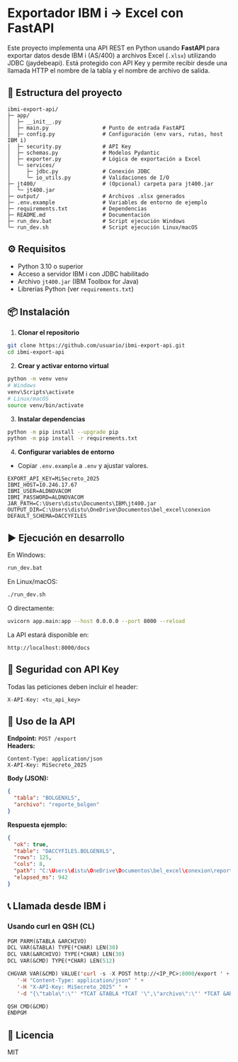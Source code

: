 # Exportador IBM i → Excel con FastAPI

Este proyecto implementa una API REST en Python usando **FastAPI** para exportar datos desde IBM i (AS/400) a archivos Excel (`.xlsx`) utilizando JDBC (jaydebeapi). 
Está protegido con API Key y permite recibir desde una llamada HTTP el nombre de la tabla y el nombre de archivo de salida.

## 📂 Estructura del proyecto

```
ibmi-export-api/
├─ app/
│  ├─ __init__.py
│  ├─ main.py                 # Punto de entrada FastAPI
│  ├─ config.py               # Configuración (env vars, rutas, host IBM i)
│  ├─ security.py             # API Key
│  ├─ schemas.py              # Modelos Pydantic
│  ├─ exporter.py             # Lógica de exportación a Excel
│  └─ services/
│     ├─ jdbc.py              # Conexión JDBC
│     └─ io_utils.py          # Validaciones de I/O
├─ jt400/                     # (Opcional) carpeta para jt400.jar
│  └─ jt400.jar
├─ output/                    # Archivos .xlsx generados
├─ .env.example               # Variables de entorno de ejemplo
├─ requirements.txt           # Dependencias
├─ README.md                  # Documentación
├─ run_dev.bat                # Script ejecución Windows
└─ run_dev.sh                 # Script ejecución Linux/macOS
```

## ⚙️ Requisitos

- Python 3.10 o superior
- Acceso a servidor IBM i con JDBC habilitado
- Archivo `jt400.jar` (IBM Toolbox for Java)
- Librerías Python (ver `requirements.txt`)

## 📦 Instalación

1. **Clonar el repositorio**  
```bash
git clone https://github.com/usuario/ibmi-export-api.git
cd ibmi-export-api
```

2. **Crear y activar entorno virtual**  
```bash
python -m venv venv
# Windows
venv\Scripts\activate
# Linux/macOS
source venv/bin/activate
```

3. **Instalar dependencias**  
```bash
python -m pip install --upgrade pip
python -m pip install -r requirements.txt
```

4. **Configurar variables de entorno**  
- Copiar `.env.example` a `.env` y ajustar valores.

```env
EXPORT_API_KEY=MiSecreto_2025
IBMI_HOST=10.246.17.67
IBMI_USER=ALDNOVACOM
IBMI_PASSWORD=ALDNOVACOM
JAR_PATH=C:\Users\distu\Documents\IBM\jt400.jar
OUTPUT_DIR=C:\Users\distu\OneDrive\Documentos\bel_excel\conexion
DEFAULT_SCHEMA=DACCYFILES
```

## ▶️ Ejecución en desarrollo

En Windows:
```bash
run_dev.bat
```
En Linux/macOS:
```bash
./run_dev.sh
```

O directamente:
```bash
uvicorn app.main:app --host 0.0.0.0 --port 8000 --reload
```

La API estará disponible en:
```
http://localhost:8000/docs
```

## 🔑 Seguridad con API Key

Todas las peticiones deben incluir el header:
```
X-API-Key: <tu_api_key>
```

## 📡 Uso de la API

**Endpoint:** `POST /export`  
**Headers:**
```
Content-Type: application/json
X-API-Key: MiSecreto_2025
```

**Body (JSON):**
```json
{
  "tabla": "BOLGENXLS",
  "archivo": "reporte_bolgen"
}
```

**Respuesta ejemplo:**
```json
{
  "ok": true,
  "table": "DACCYFILES.BOLGENXLS",
  "rows": 125,
  "cols": 8,
  "path": "C:\Users\distu\OneDrive\Documentos\bel_excel\conexion\reporte_bolgen.xlsx",
  "elapsed_ms": 942
}
```

## 📞 Llamada desde IBM i

### Usando curl en QSH (CL)
```cl
PGM PARM(&TABLA &ARCHIVO)
DCL VAR(&TABLA) TYPE(*CHAR) LEN(30)
DCL VAR(&ARCHIVO) TYPE(*CHAR) LEN(30)
DCL VAR(&CMD) TYPE(*CHAR) LEN(512)

CHGVAR VAR(&CMD) VALUE('curl -s -X POST http://<IP_PC>:8000/export ' +
   '-H "Content-Type: application/json" ' +
   '-H "X-API-Key: MiSecreto_2025" ' +
   '-d "{\"tabla\":\"' *TCAT &TABLA *TCAT '\",\"archivo\":\"' *TCAT &ARCHIVO *TCAT '\"}"')

QSH CMD(&CMD)
ENDPGM
```

## 📜 Licencia
MIT
